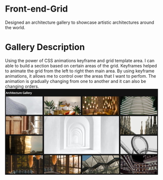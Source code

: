 # Front-end-Grid
Designed an architecture gallery to showcase artistic architectures around the world. 
<br>


# Gallery Description
Using the power of CSS animations keyframe and grid template area. I can able to build 
a section based on certain areas of the grid. Keyframes helped to animate the grid from the left to right then main area. 
By using keyframe animations, it allows me to control over the areas that I want to perfom. The animation is gradually changing from one to another and it can also be changing orders. 
![Architecture Galery](/Gallery2.png)






